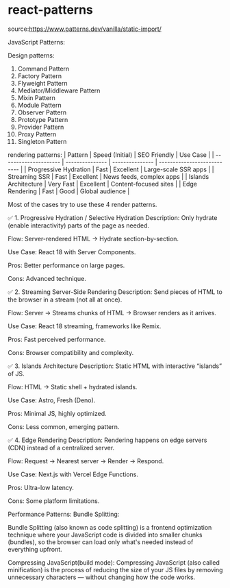 # react-patterns

source:https://www.patterns.dev/vanilla/static-import/

JavaScript Patterns:

Design patterns:
  1. Command Pattern
  2. Factory Pattern
  3. Flyweight Pattern
  4. Mediator/Middleware Pattern
  5. Mixin Pattern
  6. Module Pattern
  7. Observer Pattern
  8. Prototype Pattern
  9. Provider Pattern
  10. Proxy Pattern
  11. Singleton Pattern

rendering patterns:
| Pattern               | Speed (Initial) | SEO Friendly    | Use Case                    |
| --------------------- | --------------- | --------------- | --------------------------- |
| Progressive Hydration | Fast            | Excellent       | Large-scale SSR apps        |
| Streaming SSR         | Fast            | Excellent       | News feeds, complex apps    |
| Islands Architecture  | Very Fast       | Excellent       | Content-focused sites       |
| Edge Rendering        | Fast            | Good            | Global audience             |

Most of the cases try to use these 4 render patterns.


✅ 1. Progressive Hydration / Selective Hydration
Description: Only hydrate (enable interactivity) parts of the page as needed.

Flow: Server-rendered HTML → Hydrate section-by-section.

Use Case: React 18 with Server Components.

Pros: Better performance on large pages.

Cons: Advanced technique.

✅ 2. Streaming Server-Side Rendering
Description: Send pieces of HTML to the browser in a stream (not all at once).

Flow: Server → Streams chunks of HTML → Browser renders as it arrives.

Use Case: React 18 streaming, frameworks like Remix.

Pros: Fast perceived performance.

Cons: Browser compatibility and complexity.

✅ 3. Islands Architecture
Description: Static HTML with interactive “islands” of JS.

Flow: HTML → Static shell + hydrated islands.

Use Case: Astro, Fresh (Deno).

Pros: Minimal JS, highly optimized.

Cons: Less common, emerging pattern.

✅ 4. Edge Rendering
Description: Rendering happens on edge servers (CDN) instead of a centralized server.

Flow: Request → Nearest server → Render → Respond.

Use Case: Next.js with Vercel Edge Functions.

Pros: Ultra-low latency.

Cons: Some platform limitations.


Performance Patterns:
Bundle Splitting:

Bundle Splitting (also known as code splitting) is a frontend optimization technique where your JavaScript code is divided into smaller chunks (bundles), so the browser can load only what's needed instead of everything upfront.

Compressing JavaScript(build mode):
Compressing JavaScript (also called minification) is the process of reducing the size of your JS files by removing unnecessary characters — without changing how the code works.

